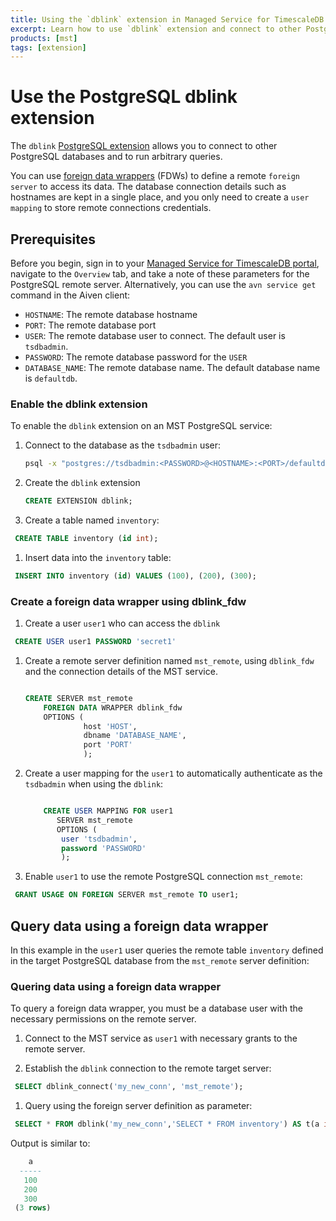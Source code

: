 ```yaml
---
title: Using the `dblink` extension in Managed Service for TimescaleDB
excerpt: Learn how to use `dblink` extension and connect to other PostgreSQL databases
products: [mst]
tags: [extension]
---
```


# Use the PostgreSQL dblink extension

The `dblink` [PostgreSQL extension][dblink-extension] allows you to connect to
other PostgreSQL databases and to run arbitrary queries.

You can use [foreign data wrappers][pg-fdw] (FDWs) to define a remote
`foreign server` to access its data. The database connection details such as
hostnames are kept in a single place, and you only need to create a
`user mapping` to store remote connections credentials.

## Prerequisites

Before you begin, sign in to your [Managed Service for TimescaleDB portal][mst-login],
navigate to the `Overview` tab, and take a note of these parameters for the
PostgreSQL remote server. Alternatively, you can use the `avn service get`
command in the Aiven client:

*   `HOSTNAME`: The remote database hostname
*   `PORT`: The remote database port
*   `USER`: The remote database user to connect. The default user is `tsdbadmin`.
*   `PASSWORD`: The remote database password for the `USER`
*   `DATABASE_NAME`: The remote database name. The default database name is `defaultdb`.

<Procedure>

### Enable the dblink extension

To enable the `dblink` extension on an MST PostgreSQL service:

1.  Connect to the database as the `tsdbadmin` user:

    ```bash
    psql -x "postgres://tsdbadmin:<PASSWORD>@<HOSTNAME>:<PORT>/defaultdb?sslmode=require"
    ```

1.  Create the `dblink` extension

    ```sql
    CREATE EXTENSION dblink;
    ```

1.  Create a table named `inventory`:

   ```sql
    CREATE TABLE inventory (id int);
   ```

1.  Insert data into the `inventory` table:

   ```sql
    INSERT INTO inventory (id) VALUES (100), (200), (300);
   ```

</Procedure>

<Procedure>

### Create a foreign data wrapper using dblink_fdw

1.  Create a user `user1` who can access the `dblink`

   ```sql
    CREATE USER user1 PASSWORD 'secret1'
   ```

1.  Create a remote server definition named `mst_remote`, using `dblink_fdw` and
    the connection details of the MST service.

    ```sql

    CREATE SERVER mst_remote
        FOREIGN DATA WRAPPER dblink_fdw
        OPTIONS (
                 host 'HOST',
                 dbname 'DATABASE_NAME',
                 port 'PORT'
                 );
    ```

1.  Create a user mapping for the `user1` to automatically authenticate as the
    `tsdbadmin` when using the   `dblink`:

    ```sql

        CREATE USER MAPPING FOR user1
           SERVER mst_remote
           OPTIONS (
            user 'tsdbadmin',
            password 'PASSWORD'
            );
    ```

1.  Enable `user1` to use the remote PostgreSQL connection `mst_remote`:

   ```sql
    GRANT USAGE ON FOREIGN SERVER mst_remote TO user1;
   ```

</Procedure>

## Query data using a foreign data wrapper

In this example in the `user1` user queries the remote table `inventory` defined
in the target PostgreSQL database from the `mst_remote` server definition:

### Quering data using a foreign data wrapper

To query a foreign data wrapper, you must be a database user with the necessary
permissions on the remote server.

<Procedure>

1.  Connect to the MST service as `user1` with necessary grants to the remote server.

1.  Establish the `dblink` connection to the remote target server:

   ```sql
    SELECT dblink_connect('my_new_conn', 'mst_remote');
   ```

1.  Query using the foreign server definition as parameter:

   ```sql
    SELECT * FROM dblink('my_new_conn','SELECT * FROM inventory') AS t(a int);
   ```

Output is similar to:

   ```sql
       a
     -----
      100
      200
      300
    (3 rows)
   ```

</Procedure>

[dblink-extension]: https://www.postgresql.org/docs/current/dblink.html
[pg-fdw]: https://www.postgresql.org/docs/current/postgres-fdw.html
[mst-login]: https://portal.managed.timescale.com
